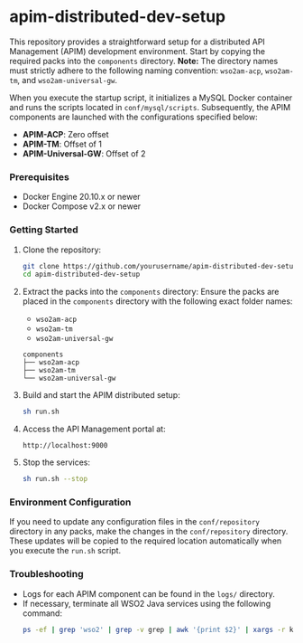 # apim-distributed-dev-setup

This repository provides a straightforward setup for a distributed API Management (APIM) development environment. Start by copying the required packs into the `components` directory. **Note:** The directory names must strictly adhere to the following naming convention: `wso2am-acp`, `wso2am-tm`, and `wso2am-universal-gw`. 

When you execute the startup script, it initializes a MySQL Docker container and runs the scripts located in `conf/mysql/scripts`. Subsequently, the APIM components are launched with the configurations specified below:

- **APIM-ACP**: Zero offset
- **APIM-TM**: Offset of 1
- **APIM-Universal-GW**: Offset of 2

### Prerequisites

- Docker Engine 20.10.x or newer
- Docker Compose v2.x or newer

### Getting Started

1. Clone the repository:
    ```bash
    git clone https://github.com/yourusername/apim-distributed-dev-setup.git
    cd apim-distributed-dev-setup
    ```
2. Extract the packs into the `components` directory:
    Ensure the packs are placed in the `components` directory with the following exact folder names:
    - `wso2am-acp`
    - `wso2am-tm`
    - `wso2am-universal-gw`
    ```
    components
    ├── wso2am-acp
    ├── wso2am-tm
    └── wso2am-universal-gw
    ```

3. Build and start the APIM distributed setup:
    ```bash
    sh run.sh
    ```

4. Access the API Management portal at:
    ```
    http://localhost:9000
    ```

5. Stop the services:
    ```bash
    sh run.sh --stop
    ```

### Environment Configuration

If you need to update any configuration files in the `conf/repository` directory in any packs, make the changes in the `conf/repository` directory. These updates will be copied to the required location automatically when you execute the `run.sh` script.

### Troubleshooting

- Logs for each APIM component can be found in the `logs/` directory. 
- If necessary, terminate all WSO2 Java services using the following command:
    ```bash
    ps -ef | grep 'wso2' | grep -v grep | awk '{print $2}' | xargs -r kill -9
    ```